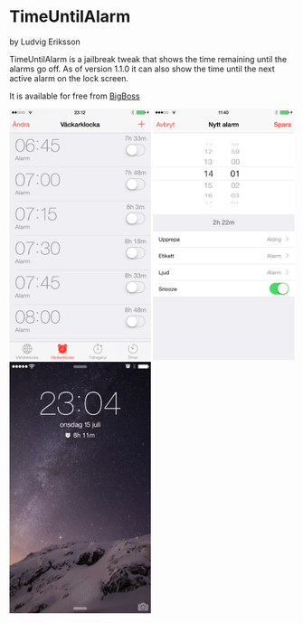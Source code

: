# TimeUntilAlarm
by Ludvig Eriksson

TimeUntilAlarm is a jailbreak tweak that shows the time remaining until the alarms go off.
As of version 1.1.0 it can also show the time until the next active alarm on the lock screen.

It is available for free from [BigBoss](http://moreinfo.thebigboss.org/moreinfo/depiction.php?file=timeuntilalarmDp)

<img src="/Screenshots/1.PNG" alt="Screenshot 1" width="250"/>
<img src="/Screenshots/2.PNG" alt="Screenshot 2" width="250"/>
<img src="/Screenshots/3.PNG" alt="Screenshot 3" width="250"/>
